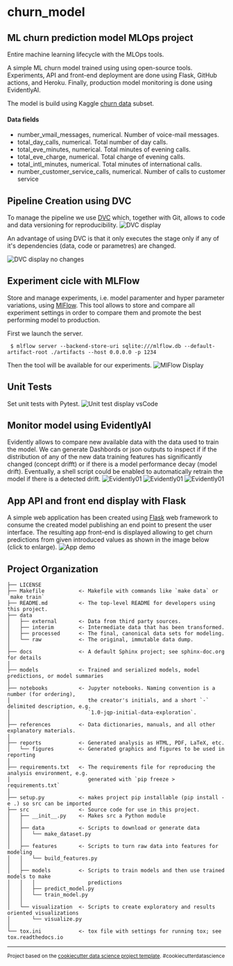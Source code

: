 churn_model
==============================

## ML churn prediction model MLOps project
Entire machine learning lifecycle with the MLOps tools.

A simple ML churn  model trained using using open-source tools. Experiments, API and front-end deployment are done using Flask, GitHub actions, and Heroku. Finally, production model monitoring is done using EvidentlyAI.

The model is build using Kaggle  [churn data](https://www.kaggle.com/c/customer-churn-prediction-2020/data?select=train.csv) subset.
#### Data fields
* number_vmail_messages, numerical. Number of voice-mail messages.
* total_day_calls, numerical. Total number of day calls.
* total_eve_minutes, numerical. Total minutes of evening calls.
* total_eve_charge, numerical. Total charge of evening calls.
* total_intl_minutes, numerical. Total minutes of international calls.
* number_customer_service_calls, numerical. Number of calls to customer service


## Pipeline Creation using DVC
To manage the pipeline we use [DVC](https://dvc.org/)  which, together with Git,  allows to  code and data versioning for reproducibility.
![DVC display](images/dvc01.png)

An advantage of using DVC is that it only executes the stage only if any of it's dependencies (data, code or parametres) are changed. 

![DVC display no changes](images/dvc02.png)

## Experiment cicle with MLFlow
Store and manage experiments, i.e. model paramenter and hyper parameter variations, using  [MlFlow](https://mlflow.org/). This tool allows to store and compare all experiment settings in order to compare them and promote the  best performing model to production.

First we launch the server.  

     $ mlflow server --backend-store-uri sqlite:///mlflow.db --default-artifact-root ./artifacts --host 0.0.0.0 -p 1234
Then the tool will be available for our experiments.
![MlFlow Display](images/mlflow.png) 

## Unit Tests
Set unit tests with Pytest.
![Unit test display vsCode](images/unit_tests_vscode.png)


## Monitor model using EvidentlyAI
Evidently  allows to compare new available data with the data used to train  the model. We can generate Dashbords or json outputs to inspect if if the distribution of any of the new data training features has significantly changed (concept drifft) or if there is a model performance decay (model drift).  Eventually, a shell script could be enabled to automatically retrain the model if there is a detected drift.
![Evidently01](images/Evidently01.png) 
![Evidently01](images/Evidently03.png) 
![Evidently01](images/Evidently04.png) 



## App API and front end display with Flask
A simple web application has been created using [Flask](https://flask.palletsprojects.com/en/2.3.x/) web framework to consume the created model publishing an end point to present the user interface. The resulting app front-end is displayed allowing to get churn predictions from given introduced values as shown in the image below (click to enlarge).
![App demo](images/app_demo.gif)



Project Organization
------------

    ├── LICENSE
    ├── Makefile           <- Makefile with commands like `make data` or `make train`
    ├── README.md          <- The top-level README for developers using this project.
    ├── data
    │   ├── external       <- Data from third party sources.
    │   ├── interim        <- Intermediate data that has been transformed.
    │   ├── processed      <- The final, canonical data sets for modeling.
    │   └── raw            <- The original, immutable data dump.
    │
    ├── docs               <- A default Sphinx project; see sphinx-doc.org for details
    │
    ├── models             <- Trained and serialized models, model predictions, or model summaries
    │
    ├── notebooks          <- Jupyter notebooks. Naming convention is a number (for ordering),
    │                         the creator's initials, and a short `-` delimited description, e.g.
    │                         `1.0-jqp-initial-data-exploration`.
    │
    ├── references         <- Data dictionaries, manuals, and all other explanatory materials.
    │
    ├── reports            <- Generated analysis as HTML, PDF, LaTeX, etc.
    │   └── figures        <- Generated graphics and figures to be used in reporting
    │
    ├── requirements.txt   <- The requirements file for reproducing the analysis environment, e.g.
    │                         generated with `pip freeze > requirements.txt`
    │
    ├── setup.py           <- makes project pip installable (pip install -e .) so src can be imported
    ├── src                <- Source code for use in this project.
    │   ├── __init__.py    <- Makes src a Python module
    │   │
    │   ├── data           <- Scripts to download or generate data
    │   │   └── make_dataset.py
    │   │
    │   ├── features       <- Scripts to turn raw data into features for modeling
    │   │   └── build_features.py
    │   │
    │   ├── models         <- Scripts to train models and then use trained models to make
    │   │   │                 predictions
    │   │   ├── predict_model.py
    │   │   └── train_model.py
    │   │
    │   └── visualization  <- Scripts to create exploratory and results oriented visualizations
    │       └── visualize.py
    │
    └── tox.ini            <- tox file with settings for running tox; see tox.readthedocs.io


--------

<p><small>Project based on the <a target="_blank" href="https://drivendata.github.io/cookiecutter-data-science/">cookiecutter data science project template</a>. #cookiecutterdatascience</small></p>
